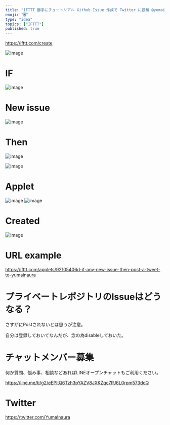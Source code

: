 ```yaml
---
title: "IFTTT 勝手にチュートリアル Github Issue 作成で Twitter に投稿 @yumainaura"
emoji: "🖥"
type: "idea"
topics: ["IFTTT"]
published: true
---
```


https://ifttt.com/create 

![image](https://user-images.githubusercontent.com/13635059/50536266-e6b27b00-0b95-11e9-85bb-0aab41bb83db.png)

# IF

![image](https://user-images.githubusercontent.com/13635059/50536268-ec0fc580-0b95-11e9-9258-f1bed2717543.png)

# New issue

![image](https://user-images.githubusercontent.com/13635059/50536270-f7fb8780-0b95-11e9-812c-31b7e3154fab.png)


# Then 

![image](https://user-images.githubusercontent.com/13635059/50536274-02b61c80-0b96-11e9-81d1-859c7474dc23.png)

![image](https://user-images.githubusercontent.com/13635059/50536277-09449400-0b96-11e9-98b6-28f506f3ff99.png)

# Applet


![image](https://user-images.githubusercontent.com/13635059/50536283-182b4680-0b96-11e9-92bb-cdea5d4e555f.png)
![image](https://user-images.githubusercontent.com/13635059/50536285-211c1800-0b96-11e9-932f-04b0b3e2d2bb.png)


# Created

![image](https://user-images.githubusercontent.com/13635059/50536288-2711f900-0b96-11e9-8a39-12f82ab438ce.png)

# URL example

https://ifttt.com/applets/92105406d-if-any-new-issue-then-post-a-tweet-to-yumainaura

# プライベートレポジトリのIssueはどうなる？

さすがにPostされないとは思うが注意。

自分は登録しておいてなんだが、念の為disableしておいた。








<!-- Update From Qiita API -->

# チャットメンバー募集


何か質問、悩み事、相談などあればLINEオープンチャットもご利用ください。

https://line.me/ti/g2/eEPltQ6Tzh3pYAZV8JXKZqc7PJ6L0rpm573dcQ





# Twitter


https://twitter.com/YumaInaura


<!-- Update From Qiita API -->


